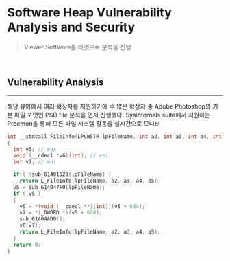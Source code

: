 # Software Heap Vulnerability Analysis and Security

> Viewer Software를 타겟으로 분석을 진행
<br>

## Vulnerability Analysis
---

해당 뷰어에서 여러 확장자를 지원하기에 수 많은 확장자 중 Adobe Photoshop의 기본 파일 포맷인 PSD file 분석을 먼저 진행했다.
Sysinternals suite에서 지원하는 Procmon을 통해 모든 파일 시스템 활동을 실시간으로 모니터


``` c++
int __stdcall FileInfo(LPCWSTR lpFileName, int a2, int a3, int a4, int a5)
{
  int v5; // eax
  void (__cdecl *v6)(int); // esi
  int v7; // edi

  if ( !sub_61401520(lpFileName) )
    return L_FileInfo(lpFileName, a2, a3, a4, a5);
  v5 = sub_614047F0(lpFileName);
  if ( v5 )
  {
    v6 = *(void (__cdecl **)(int))(v5 + 644);
    v7 = *(_DWORD *)(v5 + 628);
    sub_61404AD0();
    v6(v7);
    return L_FileInfo(lpFileName, a2, a3, a4, a5);
  }
  return 0;
}
```
